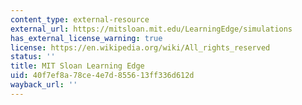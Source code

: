 ```yaml
---
content_type: external-resource
external_url: https://mitsloan.mit.edu/LearningEdge/simulations
has_external_license_warning: true
license: https://en.wikipedia.org/wiki/All_rights_reserved
status: ''
title: MIT Sloan Learning Edge
uid: 40f7ef8a-78ce-4e7d-8556-13ff336d612d
wayback_url: ''
---
```


